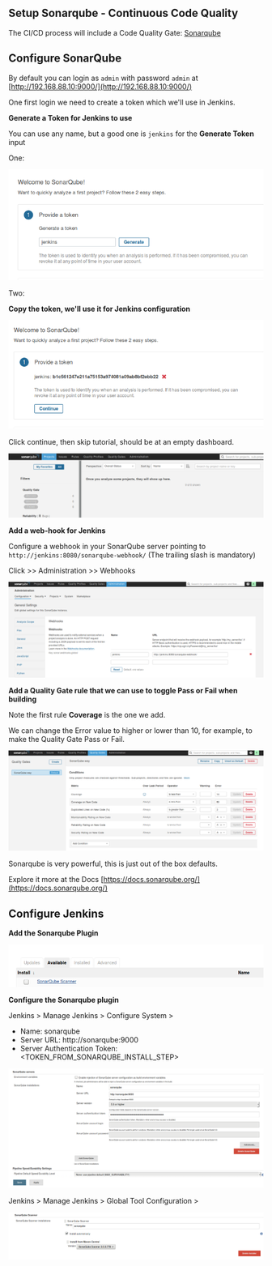 ## Setup Sonarqube - Continuous Code Quality

The CI/CD process will include a Code Quality Gate: [Sonarqube](https://www.sonarqube.org/)

## Configure SonarQube

By default you can login as `admin` with password `admin` at [http://192.168.88.10:9000/](http://192.168.88.10:9000/)

One first login we need to create a token which we'll use in Jenkins.

**Generate a Token for Jenkins to use**

You can use any name, but a good one is `jenkins` for the **Generate Token** input

One:

![Sonarqube](images/sonarqube-1.png)

Two:

**Copy the token, we'll use it for Jenkins configuration**

![Sonarqube](images/sonarqube-2.png)

Click continue, then skip tutorial, should be at an empty dashboard.

![Sonarqube](images/sonarqube-dashboard.png)

**Add a web-hook for Jenkins**

Configure a webhook in your SonarQube server pointing to `http://jenkins:8080/sonarqube-webhook/` (The trailing slash is mandatory)

Click >> Administration >> Webhooks

![Sonar](images/sonarqube-config-3.png)

**Add a Quality Gate rule that we can use to toggle Pass or Fail when building**

Note the first rule **Coverage** is the one we add. 

We can change the Error value to higher or lower than 10, for example, to make the Quality Gate Pass or Fail.

![Sonar](images/sonarqube-config-4.png)

Sonarqube is very powerful, this is just out of the box defaults.

Explore it more at the Docs [https://docs.sonarqube.org/](https://docs.sonarqube.org/)

## Configure Jenkins

**Add the Sonarqube Plugin**

![Sonar](images/sonarqube-plugin.png)

**Configure the Sonarqube plugin**

Jenkins > Manage Jenkins > Configure System >

- Name: sonarqube
- Server URL: http://sonarqube:9000
- Server Authentication Token: <TOKEN_FROM_SONARQUBE_INSTALL_STEP>

![Sonar](images/sonarqube-config-1.png)

Jenkins > Manage Jenkins > Global Tool Configuration >

![Sonar](images/sonarqube-config-2.png)



